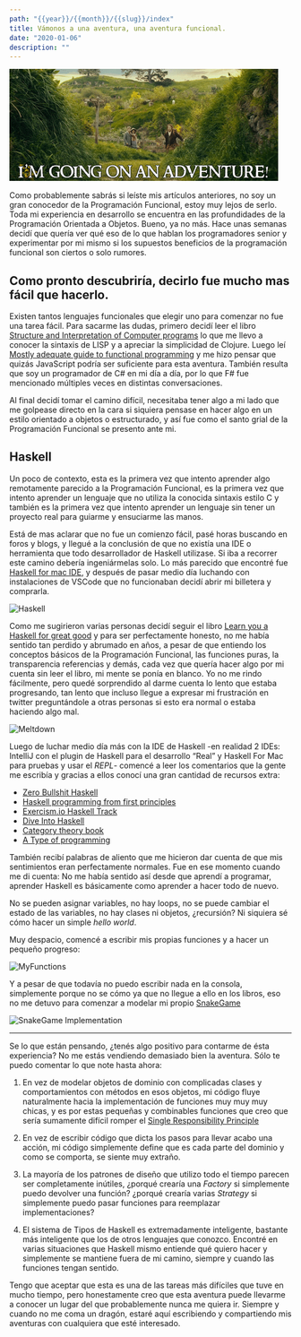 ```yaml
---
path: "{{year}}/{{month}}/{{slug}}/index"
title: Vámonos a una aventura, una aventura funcional.
date: "2020-01-06"
description: ""
---
```


![adventure](./adventure.gif)

Como probablemente sabrás si leíste mis artículos anteriores, no soy un gran conocedor de la Programación Funcional, estoy muy lejos de serlo. Toda mi experiencia en desarrollo se encuentra en las profundidades de la Programación Orientada a Objetos. Bueno, ya no más. Hace unas semanas decidí que quería ver qué eso de lo que hablan los programadores senior y experimentar por mi mismo si los supuestos beneficios de la programación funcional son ciertos o solo rumores.

## Como pronto descubriría, decirlo fue mucho mas fácil que hacerlo.

Existen tantos lenguajes funcionales que elegir uno para comenzar no fue una tarea fácil. Para sacarme las dudas, primero decidí leer el libro [Structure and Interpretation of Computer programs](https://web.mit.edu/alexmv/6.037/sicp.pdf) lo que me llevo a conocer la sintaxis de LISP y a apreciar la simplicidad de Clojure. Luego leí [Mostly adequate guide to functional programming](https://mostly-adequate.gitbooks.io/mostly-adequate-guide/) y me hizo pensar que quizás JavaScript podría ser suficiente para esta aventura. También resulta que soy un programador de C# en mi día a día, por lo que F# fue mencionado múltiples veces en distintas conversaciones.

Al final decidí tomar el camino difícil, necesitaba tener algo a mi lado que me golpease directo en la cara si siquiera pensase en hacer algo en un estilo orientado a objetos o estructurado, y así fue como el santo grial de la Programación Funcional se presento ante mi.

## Haskell

Un poco de contexto, esta es la primera vez que intento aprender algo remotamente parecido a la Programación Funcional, es la primera vez que intento aprender un lenguaje que no utiliza la conocida sintaxis estilo C y también es la primera vez que intento aprender un lenguaje sin tener un proyecto real para guiarme y ensuciarme las manos.

Está de mas aclarar que no fue un comienzo fácil, pasé horas buscando en foros y blogs, y llegué a la conclusión de que no existía una IDE o herramienta que todo desarrollador de Haskell utilizase. Si iba a recorrer este camino debería ingeniármelas solo. Lo más parecido que encontré fue [Haskell for mac IDE](http://haskellformac.com/), y después de pasar medio día luchando con instalaciones de VSCode que no funcionaban decidí abrir mi billetera y comprarla.

![Haskell](https://thepracticaldev.s3.amazonaws.com/i/72lqto1aiijvmcwbr5z5.jpg)

Como me sugirieron varias personas decidí seguir el libro [Learn you a Haskell for great good](http://learnyouahaskell.com/) y para ser perfectamente honesto, no me había sentido tan perdido y abrumado en años, a pesar de que entiendo los conceptos básicos de la Programación Funcional, las funciones puras, la transparencia referencias y demás, cada vez que quería hacer algo por mi cuenta sin leer el libro, mi mente se ponía en blanco. Yo no me rindo fácilmente, pero quedé sorprendido al darme cuenta lo lento que estaba progresando, tan lento que incluso llegue a expresar mi frustración en twitter preguntándole a otras personas si esto era normal o estaba haciendo algo mal.

![Meltdown](https://thepracticaldev.s3.amazonaws.com/i/z81liau0yfay0rhjtlz6.png)

Luego de luchar medio día más con la IDE de Haskell -en realidad 2 IDEs: IntelliJ con el plugin de Haskell para el desarrollo “Real” y Haskell For Mac para pruebas y usar el _REPL_- comencé a leer los comentarios que la gente me escribía y gracias a ellos conocí una gran cantidad de recursos extra:

- [Zero Bullshit Haskell](https://github.com/alpacaaa/zero-bullshit-haskell)
- [Haskell programming from first principles](https://haskellbook.com/)
- [Exercism.io Haskell Track](https://exercism.io/tracks/haskell)
- [Dive Into Haskell](https://github.com/politrons/Dive_into_Haskell)
- [Category theory book](https://bartoszmilewski.com/)
- [A Type of programming](https://atypeofprogramming.com/)

También recibí palabras de aliento que me hicieron dar cuenta de que mis sentimientos eran perfectamente normales. Fue en ese momento cuando me di cuenta: No me había sentido así desde que aprendí a programar, aprender Haskell es básicamente como aprender a hacer todo de nuevo.

No se pueden asignar variables, no hay loops, no se puede cambiar el estado de las variables, no hay clases ni objetos, ¿recursión? Ni siquiera sé cómo hacer un simple _hello world_.

Muy despacio, comencé a escribir mis propias funciones y a hacer un pequeño progreso:

![MyFunctions](https://thepracticaldev.s3.amazonaws.com/i/u2uzndrny114btn7baj6.png)

Y a pesar de que todavía no puedo escribir nada en la consola, simplemente porque no se cómo ya que no llegue a ello en los libros, eso no me detuvo para comenzar a modelar mi propio [SnakeGame](https://elgoog.im/snake/)

![SnakeGame Implementation](https://thepracticaldev.s3.amazonaws.com/i/nsbpocena561oan3zbj1.png)

---

Se lo que están pensando, ¿tenés algo positivo para contarme de ésta experiencia? No me estás vendiendo demasiado bien la aventura. Sólo te puedo comentar lo que note hasta ahora:

1. En vez de modelar objetos de dominio con complicadas clases y comportamientos con métodos en esos objetos, mi código fluye naturalmente hacia la implementación de funciones muy muy muy chicas, y es por estas pequeñas y combinables funciones que creo que sería sumamente difícil romper el [Single Responsibility Principle](https://en.wikipedia.org/wiki/Single_responsibility_principle)

2. En vez de escribir código que dicta los pasos para llevar acabo una acción, mi código simplemente define que es cada parte del dominio y como se comporta, se siente muy extraño.

3. La mayoría de los patrones de diseño que utilizo todo el tiempo parecen ser completamente inútiles, ¿porqué crearía una _Factory_ si simplemente puedo devolver una función? ¿porqué crearía varias _Strategy_ si simplemente puedo pasar funciones para reemplazar implementaciones?

4. El sistema de Tipos de Haskell es extremadamente inteligente, bastante más inteligente que los de otros lenguajes que conozco. Encontré en varias situaciones que Haskell mismo entiende qué quiero hacer y simplemente se mantiene fuera de mi camino, siempre y cuando las funciones tengan sentido.

Tengo que aceptar que esta es una de las tareas más difíciles que tuve en mucho tiempo, pero honestamente creo que esta aventura puede llevarme a conocer un lugar del que probablemente nunca me quiera ir. Siempre y cuando no me coma un dragón, estaré aquí escribiendo y compartiendo mis aventuras con cualquiera que esté interesado.
